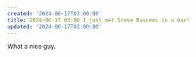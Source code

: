 ```yaml
---
created: '2024-06-17T03:00:00'
title: 2024-06-17 03:00 I just met Steve Buscemi in a bar!
updated: '2024-06-17T03:00:00'
---
```


What a nice guy.